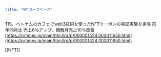 ```yaml
---
title: "NFTユースケース"
---
```


TIS、ベトナムのカフェでweb3技術を使ったNFTクーポンの実証実験を実施
前年同月比 売上6％アップ、閑散月売上10％改善
[https://prtimes.jp/main/html/rd/p/000001424.000011650.html](https://prtimes.jp/main/html/rd/p/000001424.000011650.html)

[[NFT]]
